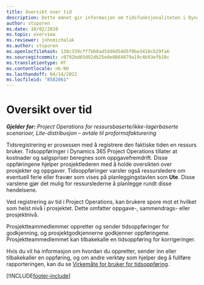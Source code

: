 ```yaml
---
title: Oversikt over tid
description: Dette emnet gir informasjon om tidsfunksjonaliteten i Dynamics 365 Project Operations.
author: stsporen
ms.date: 10/02/2020
ms.topic: overview
ms.reviewer: johnmichalak
ms.author: stsporen
ms.openlocfilehash: 138c339cff7b68ad5dd0d54d5f9be3418cb29fa6
ms.sourcegitcommit: c0792bd65d92db25e0e8864879a19c4b93efb10c
ms.translationtype: HT
ms.contentlocale: nb-NO
ms.lasthandoff: 04/14/2022
ms.locfileid: "8582861"
---
```

# <a name="time-overview"></a>Oversikt over tid

_**Gjelder for:** Project Operations for ressursbaserte/ikke-lagerbaserte scenarioer, Lite-distribusjon – avtale til proformafakturering_

Tidsregistrering er prosessen med å registrere den faktiske tiden en ressurs bruker. Tidsoppføringer i Dynamics 365 Project Operations tillater at kostnader og salgspriser beregnes som oppgavefremdrift. Disse oppføringene hjelper prosjektlederen med å holde oversikten over prosjekter og oppgaver. Tidsoppføringer varsler også ressursledere om eventuell ferie eller fravær som vises på planleggingstavlen som **Ute**. Disse varslene gjør det mulig for ressurslederne å planlegge rundt disse hendelsene.

Ved registrering av tid i Project Operations, kan brukere spore mot et hvilket som helst nivå i prosjektet. Dette omfatter oppgave-, sammendrags- eller prosjektnivå.

Prosjektteammedlemmer oppretter og sender tidsoppføringer for godkjenning, og prosjektgodkjennerne godkjenner oppføringene. Prosjektteammedlemmet kan tilbakekalle en tidsoppføring for korrigeringer.

Hvis du vil ha informasjon om hvordan du oppretter, sender inn eller tilbakekaller en oppføring, og om andre verktøy som hjelper deg å fullføre rapporteringen, kan du se [Virkemåte for bruker for tidsoppføring](ui-behavior-time.md).



[!INCLUDE[footer-include](../includes/footer-banner.md)]